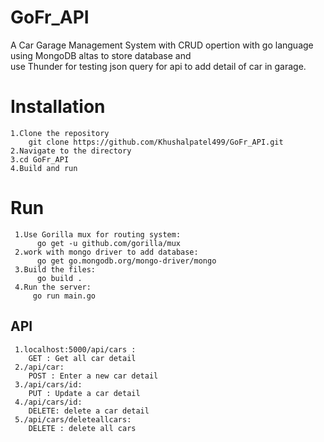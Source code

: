 # GoFr_API
A Car Garage Management System with CRUD opertion with go language using MongoDB altas to store database and  
use Thunder for testing json query for api to add detail of car in garage.
# Installation
    1.Clone the repository  
        git clone https://github.com/Khushalpatel499/GoFr_API.git
    2.Navigate to the directory
    3.cd GoFr_API
    4.Build and run 
# Run 
     1.Use Gorilla mux for routing system:     
          go get -u github.com/gorilla/mux  
     2.work with mongo driver to add database:        
          go get go.mongodb.org/mongo-driver/mongo
     3.Build the files:
          go build .
     4.Run the server:
         go run main.go

       
## API

     1.localhost:5000/api/cars :   
        GET : Get all car detail   
     2./api/car:   
        POST : Enter a new car detail   
     3./api/cars/id:   
        PUT : Update a car detail  
     4./api/cars/id:   
        DELETE: delete a car detail   
     5./api/cars/deleteallcars:
        DELETE : delete all cars   
